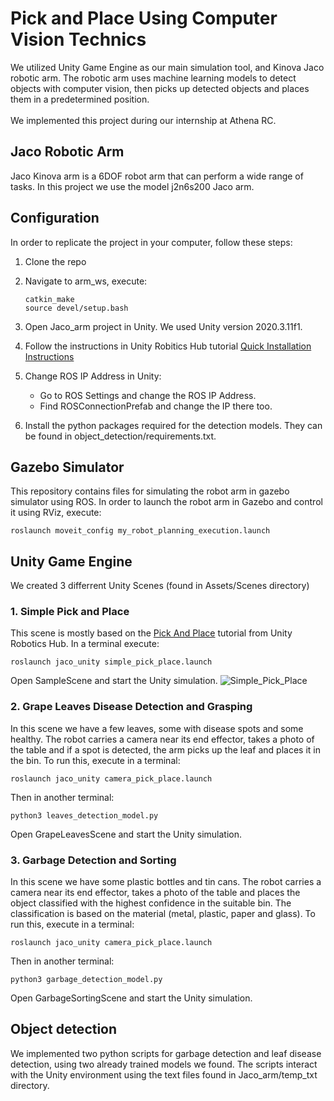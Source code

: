 # Pick and Place Using Computer Vision Technics
We utilized Unity Game Engine as our main simulation tool, and Kinova Jaco robotic arm. The robotic arm uses machine learning models to detect objects with computer vision, then picks up detected objects and places them in a predetermined position.\
\
We implemented this project during our internship at Athena RC.

## Jaco Robotic Arm
Jaco Kinova arm is a 6DOF robot arm that can perform a wide range of tasks. In this project we use the model j2n6s200 Jaco arm.

## Configuration
In order to replicate the project in your computer, follow these steps:
1. Clone the repo
2. Navigate to arm_ws, execute:
   
   ```
   catkin_make
   source devel/setup.bash
   ```
3. Open Jaco_arm project in Unity. We used Unity version 2020.3.11f1.
4. Follow the instructions in Unity Robitics Hub tutorial [Quick Installation Instructions](https://github.com/Unity-Technologies/Unity-Robotics-Hub/blob/main/tutorials/quick_setup.md)
5. Change ROS IP Address in Unity:
    * Go to ROS Settings and change the ROS IP Address.
    * Find ROSConnectionPrefab and change the IP there too.
6. Install the python packages required for the detection models. They can be found in object_detection/requirements.txt.

## Gazebo Simulator
This repository contains files for simulating the robot arm in gazebo simulator using ROS.
In order to launch the robot arm in Gazebo and control it using RViz, execute:

```
roslaunch moveit_config my_robot_planning_execution.launch
```
## Unity Game Engine
We created 3 differrent Unity Scenes (found in Assets/Scenes directory)
  ### 1. Simple Pick and Place
  This scene is mostly based on the [Pick And Place](https://github.com/Unity-Technologies/Unity-Robotics-Hub/tree/main/tutorials/pick_and_place) tutorial from Unity Robotics Hub. In a terminal execute:
  ```
  roslaunch jaco_unity simple_pick_place.launch
  ```
  Open SampleScene and start the Unity simulation.
  ![Simple_Pick_Place](https://github.com/panagiotamoraiti/Jaco_Robotic_Arm/assets/72858165/be48df2c-46b3-482d-b84c-56752ed6ce5f)

  ### 2. Grape Leaves Disease Detection and Grasping
  In this scene we have a few leaves, some with disease spots and some healthy. The robot carries a camera near its end effector, takes a photo of the table and if a spot is detected, the arm picks up the leaf and places it in the bin. To run this, execute in a terminal:
  ```
  roslaunch jaco_unity camera_pick_place.launch
  ```
  Then in another terminal:
  ```
  python3 leaves_detection_model.py
  ```
  Open GrapeLeavesScene and start the Unity simulation.
  
  ### 3. Garbage Detection and Sorting
  In this scene we have some plastic bottles and tin cans. The robot carries a camera near its end effector, takes a photo of the table and places the object classified with the highest confidence in the suitable bin. The classification is based on the material (metal, plastic, paper and glass). To run this, execute in a terminal:
  ```
  roslaunch jaco_unity camera_pick_place.launch
  ```
  Then in another terminal:
  ```
  python3 garbage_detection_model.py
  ```
  Open GarbageSortingScene and start the Unity simulation.

## Object detection
We implemented two python scripts for garbage detection and leaf disease detection, using two already trained models we found. The scripts interact with the Unity environment using the text files found in Jaco_arm/temp_txt directory.
